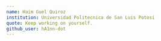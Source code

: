 ```yaml
---
name: Haim Guel Quiroz
institution: Universidad Politecnica de San Luis Potosi
quote: Keep working on yourself.
github_user: hA1nn-dot
---
```

